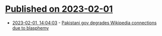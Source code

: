 # [Published on 2023-02-01](index.md)

* [2023-02-01, 14:04:03](https://news.ycombinator.com/item?id=34610517) - [Pakistani gov degrades Wikipedia connections due to blasphemy](https://www.pta.gov.pk/en/media-center/single-media/wikipedia-services-degraded-over-unlawful-content-010223)
